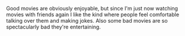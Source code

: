 Good movies are obviously enjoyable, but since I'm just now watching movies with friends again I like the kind where people feel comfortable talking over them and making jokes. Also some bad movies are so spectacularly bad they're entertaining. 